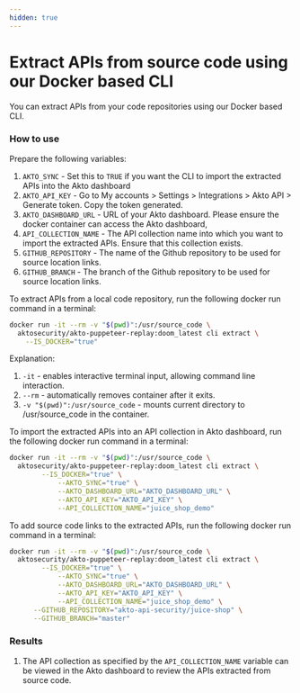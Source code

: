 ```yaml
---
hidden: true
---
```


# Extract APIs from source code using our Docker based CLI

You can extract APIs from your code repositories using our Docker based CLI.

### How to use

Prepare the following variables:

1. `AKTO_SYNC` - Set this to `TRUE` if you want the CLI to import the extracted APIs into the Akto dashboard
2. `AKTO_API_KEY` - Go to My accounts > Settings > Integrations > Akto API > Generate token. Copy the token generated.
3. `AKTO_DASHBOARD_URL` - URL of your Akto dashboard. Please ensure the docker container can access the Akto dashboard,
4. `API_COLLECTION_NAME` - The API collection name into which you want to import the extracted APIs. Ensure that this collection exists.
5. `GITHUB_REPOSITORY` - The name of the Github repository to be used for source location links.
6. `GITHUB_BRANCH` - The branch of the Github repository to be used for source location links.

To extract APIs from a local code repository, run the following docker run command in a terminal:

```bash
docker run -it --rm -v "$(pwd)":/usr/source_code \
  aktosecurity/akto-puppeteer-replay:doom_latest cli extract \
    --IS_DOCKER="true"
```

Explanation:

1. `-it` - enables interactive terminal input, allowing command line interaction.
2. `--rm` - automatically removes container after it exits.
3. `-v "$(pwd)":/usr/source_code` - mounts current directory to /usr/source\_code in the container.

To import the extracted APIs into an API collection in Akto dashboard, run the following docker run command in a terminal:

```bash
docker run -it --rm -v "$(pwd)":/usr/source_code \
  aktosecurity/akto-puppeteer-replay:doom_latest cli extract \
  		--IS_DOCKER="true" \
			--AKTO_SYNC="true" \
			--AKTO_DASHBOARD_URL="AKTO_DASHBOARD_URL" \
			--AKTO_API_KEY="AKTO_API_KEY" \
			--API_COLLECTION_NAME="juice_shop_demo"
```

To add source code links to the extracted APIs, run the following docker run command in a terminal:

```bash
docker run -it --rm -v "$(pwd)":/usr/source_code \
  aktosecurity/akto-puppeteer-replay:doom_latest cli extract \
  		--IS_DOCKER="true" \
			--AKTO_SYNC="true" \
			--AKTO_DASHBOARD_URL="AKTO_DASHBOARD_URL" \
			--AKTO_API_KEY="AKTO_API_KEY" \
			--API_COLLECTION_NAME="juice_shop_demo" \
      --GITHUB_REPOSITORY="akto-api-security/juice-shop" \
      --GITHUB_BRANCH="master"
```

### Results

1. The API collection as specified by the `API_COLLECTION_NAME` variable can be viewed in the Akto dashboard to review the APIs extracted from source code.
